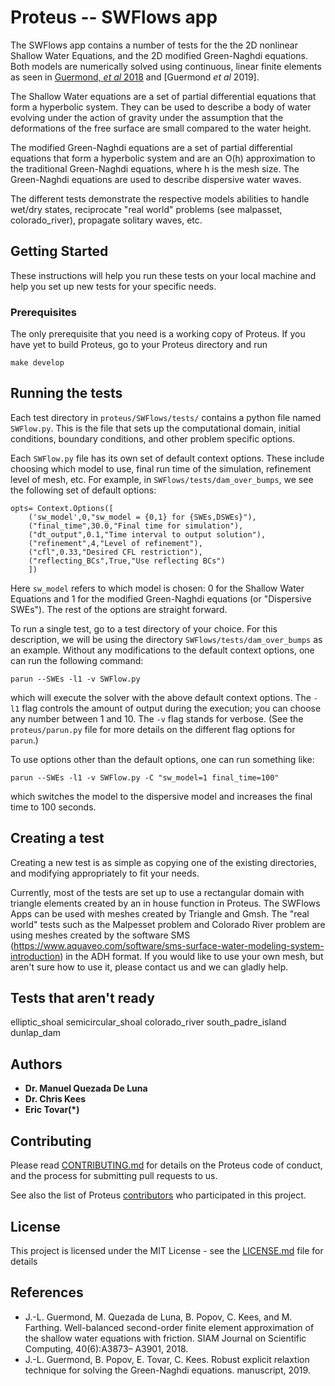 # Proteus -- SWFlows app

The SWFlows app contains a number of tests for the the 2D nonlinear Shallow Water Equations, and the 2D modified Green-Naghdi equations. Both models are
numerically solved using continuous, linear finite elements as seen in
[Guermond, *et al* 2018](https://doi.org/10.1137/17M1156162) and [Guermond *et al* 2019].

The Shallow Water equations are a set of partial differential equations that form a hyperbolic system. They can be used to describe a body of water evolving under the action of gravity under the assumption that the deformations of the free surface are small compared to the water height.

The modified Green-Naghdi equations are a set of partial differential equations that form a
hyperbolic system and are an O(h) approximation to the traditional Green-Naghdi equations, where h is the mesh size. The Green-Naghdi equations are used to describe dispersive water waves.

The different tests demonstrate the respective models abilities to handle wet/dry states, reciprocate "real world" problems (see malpasset, colorado_river),
propagate solitary waves, etc.

## Getting Started

These instructions will help you run these tests on your local machine and help
you set up new tests for your specific needs.

### Prerequisites

The only prerequisite that you need is a working copy of Proteus. If you have yet to build Proteus, go to your Proteus directory and run

```
make develop
```

## Running the tests

Each test directory in `proteus/SWFlows/tests/` contains a python file named
`SWFlow.py`. This is the file that sets up the computational domain, initial conditions,
boundary conditions, and other problem specific options.

Each `SWFlow.py` file has its own set of default context options. These include choosing which model to use, final run time of the simulation, refinement level of mesh, etc. For example, in `SWFlows/tests/dam_over_bumps`, we see the following set of default options:

```
opts= Context.Options([
    ('sw_model',0,"sw_model = {0,1} for {SWEs,DSWEs}"),
    ("final_time",30.0,"Final time for simulation"),
    ("dt_output",0.1,"Time interval to output solution"),
    ("refinement",4,"Level of refinement"),
    ("cfl",0.33,"Desired CFL restriction"),
    ("reflecting_BCs",True,"Use reflecting BCs")
    ])

```
Here `sw_model` refers to which model is chosen: 0 for the Shallow Water Equations and 1 for the modified Green-Naghdi equations (or "Dispersive SWEs"). The rest of the options are straight forward.

To run a single test, go to a test directory of your choice. For this description, we will be using the directory `SWFlows/tests/dam_over_bumps` as an example. Without any modifications to the default context options, one can run the following command:

```
parun --SWEs -l1 -v SWFlow.py
```

which will execute the solver with the above default context options. The `-l1` flag controls the amount of output during the execution; you can choose any number between 1 and 10. The `-v` flag stands for verbose. (See the `proteus/parun.py` file for more details on the different flag options for `parun`.)

To use options other than the default options, one can run something like:

```
parun --SWEs -l1 -v SWFlow.py -C "sw_model=1 final_time=100"
```

which switches the model to the dispersive model and increases the final time to 100 seconds.

## Creating a test

Creating a new test is as simple as copying one of the existing directories,
and modifying appropriately to fit your needs.

Currently, most of the tests are set up to use a rectangular domain with triangle elements created by an in house function in Proteus. The SWFlows Apps can be used with meshes created by Triangle and Gmsh. The "real world" tests such as the Malpesset problem and Colorado River problem are using meshes created by the software SMS (https://www.aquaveo.com/software/sms-surface-water-modeling-system-introduction) in the ADH format. If you would like to use your own mesh, but aren't sure how to use it, please contact us and we can gladly help.

## Tests that aren't ready
elliptic_shoal
semicircular_shoal
colorado_river
south_padre_island
dunlap_dam
<!-- ## Break down into end to end tests

Explain what these tests test and why

```
Give an example
```

### And coding style tests

Explain what these tests test and why

```
Give an example
``` -->

<!-- ## Deployment

Add additional notes about how to deploy this on a live system

## Built With

* [Dropwizard](http://www.dropwizard.io/1.0.2/docs/) - The web framework used
* [Maven](https://maven.apache.org/) - Dependency Management
* [ROME](https://rometools.github.io/rome/) - Used to generate RSS Feeds -->

## Authors

* **Dr. Manuel Quezada De Luna**
* **Dr. Chris Kees**
* **Eric Tovar(*)**

## Contributing

Please read [CONTRIBUTING.md](https://github.com/erdc/proteus/blob/master/CONTRIBUTING.md) for details on the Proteus code of conduct, and the process for submitting pull requests to us.

See also the list of Proteus [contributors](https://github.com/erdc/proteus/blob/master/CONTRIBUTORS.md) who participated in this project.

## License

This project is licensed under the MIT License - see the [LICENSE.md](LICENSE.md) file for details

## References

* J.-L. Guermond, M. Quezada de Luna, B. Popov, C. Kees, and M. Farthing. Well-balanced second-order finite element approximation of the shallow water equations with friction. SIAM Journal on Scientific Computing, 40(6):A3873– A3901, 2018.
* J.-L. Guermond, B. Popov, E. Tovar, C. Kees. Robust explicit relaxtion technique for solving the Green-Naghdi equations.
manuscript, 2019.

<!-- ## Acknowledgments

* Hat tip to anyone whose code was used
* Inspiration
* etc -->
